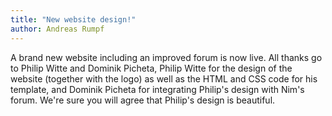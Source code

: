 ```yaml
---
title: "New website design!"
author: Andreas Rumpf
---
```


A brand new website including an improved forum is now live.
All thanks go to Philip Witte and
Dominik Picheta, Philip Witte for the design of the website (together with
the logo) as well as the HTML and CSS code for his template, and Dominik Picheta
for integrating Philip's design with Nim's forum. We're sure you will
agree that Philip's design is beautiful.
